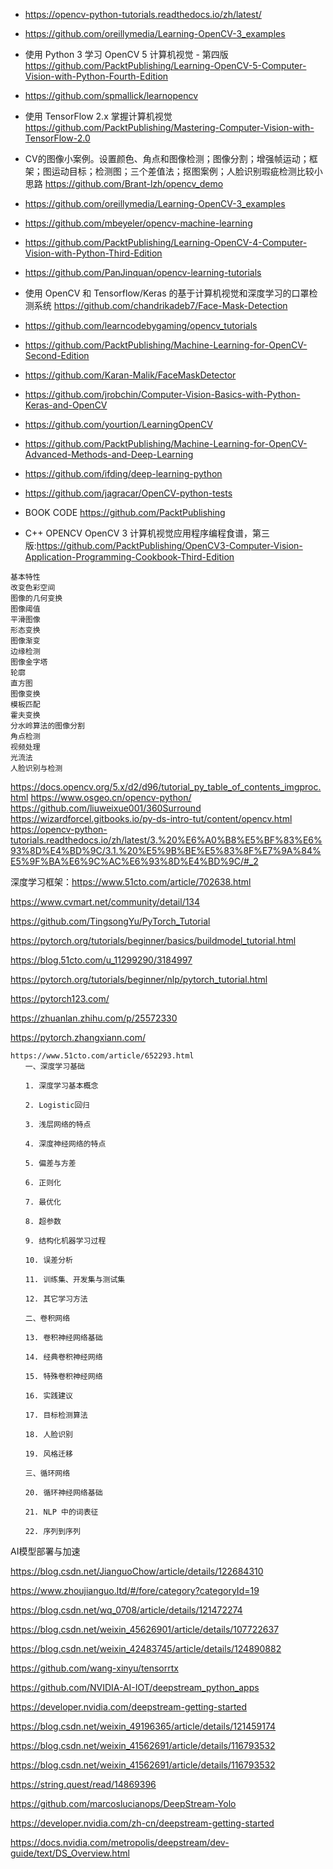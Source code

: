 
- https://opencv-python-tutorials.readthedocs.io/zh/latest/
- https://github.com/oreillymedia/Learning-OpenCV-3_examples

- 使用 Python 3 学习 OpenCV 5 计算机视觉 - 第四版  https://github.com/PacktPublishing/Learning-OpenCV-5-Computer-Vision-with-Python-Fourth-Edition
- https://github.com/spmallick/learnopencv
- 使用 TensorFlow 2.x 掌握计算机视觉  https://github.com/PacktPublishing/Mastering-Computer-Vision-with-TensorFlow-2.0

- CV的图像小案例。设置颜色、角点和图像检测；图像分割；增强帧运动；框架；图运动目标；检测图；三个差值法；抠图案例；人脸识别瑕疵检测比较小思路 https://github.com/Brant-lzh/opencv_demo

- https://github.com/oreillymedia/Learning-OpenCV-3_examples
- https://github.com/mbeyeler/opencv-machine-learning
- https://github.com/PacktPublishing/Learning-OpenCV-4-Computer-Vision-with-Python-Third-Edition
- https://github.com/PanJinquan/opencv-learning-tutorials
- 使用 OpenCV 和 Tensorflow/Keras 的基于计算机视觉和深度学习的口罩检测系统 https://github.com/chandrikadeb7/Face-Mask-Detection
- https://github.com/learncodebygaming/opencv_tutorials
- https://github.com/PacktPublishing/Machine-Learning-for-OpenCV-Second-Edition
- https://github.com/Karan-Malik/FaceMaskDetector
- https://github.com/jrobchin/Computer-Vision-Basics-with-Python-Keras-and-OpenCV
- https://github.com/yourtion/LearningOpenCV
- https://github.com/PacktPublishing/Machine-Learning-for-OpenCV-Advanced-Methods-and-Deep-Learning
- https://github.com/ifding/deep-learning-python
- https://github.com/jagracar/OpenCV-python-tests
- BOOK CODE  https://github.com/PacktPublishing
- C++ OPENCV  OpenCV 3 计算机视觉应用程序编程食谱，第三版:https://github.com/PacktPublishing/OpenCV3-Computer-Vision-Application-Programming-Cookbook-Third-Edition


```
基本特性
改变色彩空间
图像的几何变换
图像阈值
平滑图像
形态变换
图像渐变
边缘检测
图像金字塔
轮廓
直方图
图像变换
模板匹配
霍夫变换
分水岭算法的图像分割
角点检测
视频处理
光流法
人脸识别与检测

```


https://docs.opencv.org/5.x/d2/d96/tutorial_py_table_of_contents_imgproc.html
https://www.osgeo.cn/opencv-python/
https://github.com/liuweixue001/360Surround
https://wizardforcel.gitbooks.io/py-ds-intro-tut/content/opencv.html
https://opencv-python-tutorials.readthedocs.io/zh/latest/3.%20%E6%A0%B8%E5%BF%83%E6%93%8D%E4%BD%9C/3.1.%20%E5%9B%BE%E5%83%8F%E7%9A%84%E5%9F%BA%E6%9C%AC%E6%93%8D%E4%BD%9C/#_2


深度学习框架：https://www.51cto.com/article/702638.html

https://www.cvmart.net/community/detail/134
 
 
 https://github.com/TingsongYu/PyTorch_Tutorial

https://pytorch.org/tutorials/beginner/basics/buildmodel_tutorial.html

https://blog.51cto.com/u_11299290/3184997

https://pytorch.org/tutorials/beginner/nlp/pytorch_tutorial.html

https://pytorch123.com/

https://zhuanlan.zhihu.com/p/25572330

https://pytorch.zhangxiann.com/

```
https://www.51cto.com/article/652293.html
　　一、深度学习基础

　　1. 深度学习基本概念

　　2. Logistic回归

　　3. 浅层网络的特点

　　4. 深度神经网络的特点

　　5. 偏差与方差

　　6. 正则化

　　7. 最优化

　　8. 超参数

　　9. 结构化机器学习过程

　　10. 误差分析

　　11. 训练集、开发集与测试集

　　12. 其它学习方法

　　二、卷积网络

　　13. 卷积神经网络基础

　　14. 经典卷积神经网络

　　15. 特殊卷积神经网络

　　16. 实践建议

　　17. 目标检测算法

　　18. 人脸识别

　　19. 风格迁移

　　三、循环网络

　　20. 循环神经网络基础

　　21. NLP 中的词表征

　　22. 序列到序列

```



AI模型部署与加速

https://blog.csdn.net/JianguoChow/article/details/122684310

https://www.zhoujianguo.ltd/#/fore/category?categoryId=19

https://blog.csdn.net/wq_0708/article/details/121472274

https://blog.csdn.net/weixin_45626901/article/details/107722637

https://blog.csdn.net/weixin_42483745/article/details/124890882

https://github.com/wang-xinyu/tensorrtx

https://github.com/NVIDIA-AI-IOT/deepstream_python_apps

https://developer.nvidia.com/deepstream-getting-started

https://blog.csdn.net/weixin_49196365/article/details/121459174

https://blog.csdn.net/weixin_41562691/article/details/116793532

https://blog.csdn.net/weixin_41562691/article/details/116793532

https://string.quest/read/14869396

https://github.com/marcoslucianops/DeepStream-Yolo

https://developer.nvidia.com/zh-cn/deepstream-getting-started

https://docs.nvidia.com/metropolis/deepstream/dev-guide/text/DS_Overview.html




